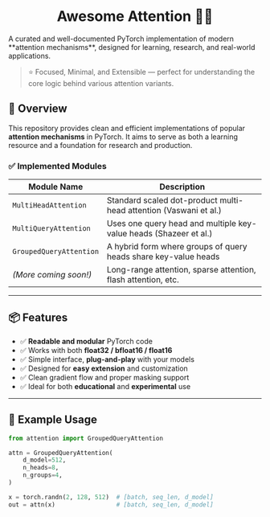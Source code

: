 <h1 align="center">Awesome Attention 🧠🔥</h1>
A curated and well-documented PyTorch implementation of modern **attention mechanisms**, designed for learning, research, and real-world applications.

> ⭐ Focused, Minimal, and Extensible — perfect for understanding the core logic behind various attention variants.

## 🚀 Overview

This repository provides clean and efficient implementations of popular **attention mechanisms** in PyTorch. It aims to serve as both a learning resource and a foundation for research and production.

### ✅ Implemented Modules

| Module Name                | Description                                                      |
|---------------------------|------------------------------------------------------------------|
| `MultiHeadAttention`      | Standard scaled dot-product multi-head attention (Vaswani et al.) |
| `MultiQueryAttention`     | Uses one query head and multiple key-value heads (Shazeer et al.) |
| `GroupedQueryAttention`   | A hybrid form where groups of query heads share key-value heads   |
| *(More coming soon!)*     | Long-range attention, sparse attention, flash attention, etc.     |

---

## 📦 Features

- ✅ **Readable and modular** PyTorch code  
- ✅ Works with both **float32 / bfloat16 / float16**  
- ✅ Simple interface, **plug-and-play** with your models  
- ✅ Designed for **easy extension** and customization  
- ✅ Clean gradient flow and proper masking support  
- ✅ Ideal for both **educational** and **experimental** use

---

## 🧩 Example Usage

```python
from attention import GroupedQueryAttention

attn = GroupedQueryAttention(
    d_model=512,
    n_heads=8,
    n_groups=4,
)

x = torch.randn(2, 128, 512)  # [batch, seq_len, d_model]
out = attn(x)                 # [batch, seq_len, d_model]

